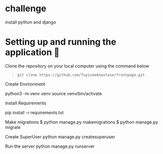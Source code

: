 # challenge

install python and django 

# Setting up and running the application 🔧

Clone the repository on your local computer using the command below

> `git clone https://github.com/TuyizeeAnastase/frontpage.git`

Create Environment 

python3 -m venv venv
source venv/bin/activate

Install Requirements

pip install -r requirements.txt

Make migrations
$ python manage.py makemigrations
$ python manage.py migrate

Create SuperUser
python manage.py createsuperuser

Run the server
python manage.py runserver
